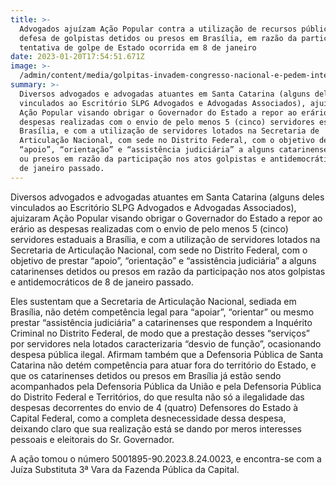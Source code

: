 ```yaml
---
title: >-
  Advogados ajuízam Ação Popular contra a utilização de recursos públicos na
  defesa de golpistas detidos ou presos em Brasília, em razão da participação na
  tentativa de golpe de Estado ocorrida em 8 de janeiro
date: 2023-01-20T17:54:51.671Z
image: >-
  /admin/content/media/golpitas-invadem-congresso-nacional-e-pedem-intervencao-militar-1673203219622_v2_900x506.jpg
summary: >-
  Diversos advogados e advogadas atuantes em Santa Catarina (alguns deles
  vinculados ao Escritório SLPG Advogados e Advogadas Associados), ajuizaram
  Ação Popular visando obrigar o Governador do Estado a repor ao erário as
  despesas realizadas com o envio de pelo menos 5 (cinco) servidores estaduais a
  Brasília, e com a utilização de servidores lotados na Secretaria de
  Articulação Nacional, com sede no Distrito Federal, com o objetivo de prestar
  “apoio”, “orientação” e “assistência judiciária” a alguns catarinenses detidos
  ou presos em razão da participação nos atos golpistas e antidemocráticos de 8
  de janeiro passado.
---
```

Diversos advogados e advogadas atuantes em Santa Catarina (alguns deles vinculados ao Escritório SLPG Advogados e Advogadas Associados), ajuizaram Ação Popular visando obrigar o Governador do Estado a repor ao erário as despesas realizadas com o envio de pelo menos 5 (cinco) servidores estaduais a Brasília, e com a utilização de servidores lotados na Secretaria de Articulação Nacional, com sede no Distrito Federal, com o objetivo de prestar “apoio”, “orientação” e “assistência judiciária” a alguns catarinenses detidos ou presos em razão da participação nos atos golpistas e antidemocráticos de 8 de janeiro passado.

Eles sustentam que a Secretaria de Articulação Nacional, sediada em Brasília, não detém competência legal para “apoiar”, “orientar” ou mesmo prestar “assistência judiciária” a catarinenses que respondem a Inquérito Criminal no Distrito Federal, de modo que a prestação desses “serviços” por servidores nela lotados caracterizaria “desvio de função”, ocasionando despesa pública ilegal. Afirmam também que a Defensoria Pública de Santa Catarina não detém competência para atuar fora do território do Estado, e que os catarinenses detidos ou presos em Brasília já estão sendo acompanhados pela Defensoria Pública da União e pela Defensoria Pública do Distrito Federal e Territórios, do que resulta não só a ilegalidade das despesas decorrentes do envio de 4 (quatro) Defensores do Estado à Capital Federal, como a completa desnecessidade dessa despesa, deixando claro que sua realização está se dando por meros interesses pessoais e eleitorais do Sr. Governador.

A ação tomou o número 5001895-90.2023.8.24.0023, e encontra-se com a Juíza Substituta 3ª Vara da Fazenda Pública da Capital.
